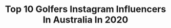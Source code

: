 ---
title: Top 10 Golfers Instagram Influencers In Australia In 2020
description: >-
  Find top golfers Instagram influencers in Australia in 2020. Most popular hashtags: #golflife #alpgtour #anzacday #lestweforget.
platform: Instagram
profiles:
  - username: "haotong66"
    fullname: >-
      HaoTong Li   李昊桐
    location: "Australia"
    followers: 27466
    engagement: 600
    commentsToLikes: 0.032321
    id: ck5cfi88yn0a30i11178sxw61
    verified: true
    hashtags: "#staysafe, #socialdistancing, #golflife, #selfquarantine"
  - username: "natbutcher"
    fullname: >-
      Nat Butcher
    location: "Australia"
    followers: 11031
    engagement: 1314
    commentsToLikes: 0.019613
    id: ck13470slv0tm0i19eecayrve
    verified: false
    hashtags: "#day1, #hometeam"
  - username: "steph.kyriacou"
    fullname: >-
      Steph
    location: "Australia"
    followers: 3244
    engagement: 2006
    commentsToLikes: 0.037770
    id: ck5zy68p99at30i14udhjt8ic
    verified: false
    hashtags: "#blowmywhistlebaby"
  - username: "official_cs27"
    fullname: >-
      Casey Stoner
    location: "Australia"
    followers: 384455
    engagement: 366
    commentsToLikes: 0.008507
    id: ck0ud7mr8ijc50i1940ny011w
    verified: true
    hashtags: "#meatpies, #python, #hobiefishing, #reelbrand"
  - username: "georgeclarke2"
    fullname: >-
      George Clarke
    location: "Australia"
    followers: 25183
    engagement: 172
    commentsToLikes: 0.046095
    id: ck5zvgdi946mw0i142286uhpy
    verified: false
    hashtags: "#happymothersday, #fetch, #healthyhabits, #ponytail"
  - username: "montanastrauss"
    fullname: >-
      M O N T A N A S T R A U S S
    location: "Australia"
    followers: 12703
    engagement: 619
    commentsToLikes: 0.018709
    id: ck6ucbhzpemow0j71hf1iybzq
    verified: false
    hashtags: "#happyearthday, #matterhorn, #adidasgolf, #codechaos"
  - username: "ek18"
    fullname: >-
      Eileen Kelly ⛳️
    location: "Australia"
    followers: 28285
    engagement: 418
    commentsToLikes: 0.076095
    id: ck6ucbxmgeozl0j71jt1lsfy0
    verified: false
    hashtags: "#stpatricksday, #jokes, #memes, #hiking"
  - username: "minwoo27lee"
    fullname: >-
      Min Woo Lee
    location: "Australia"
    followers: 39121
    engagement: 977
    commentsToLikes: 0.017853
    id: ck14j77ejiwew0i19lnrlxfra
    verified: true
    hashtags: "#woooooooow, #positivechain, #worldamateur, #soundup"
  - username: "hittingitsolid"
    fullname: >-
      Play Better Golf with Troy
    location: "Australia"
    followers: 26325
    engagement: 244
    commentsToLikes: 0.213185
    id: ckaovl94w51mi0i78epbfrnrw
    verified: false
    hashtags: "#progolfswings, #bestgolfcourses, #bestgolfshot, #unluckygolfshot"
  - username: "shark_gregnorman"
    fullname: >-
      Greg Norman
    location: "Australia"
    followers: 166556
    engagement: 160
    commentsToLikes: 0.044236
    id: ck0u9513791fb0i19ctim7xre
    verified: true
    hashtags: "#speedzone, #americasfoodfund, #z82, #anzacday"
---